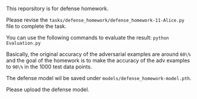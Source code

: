 This reporsitory is for defense homework.

Please revise the `tasks/defense_homework/defense_homework-11-Alice.py` file to complete the task.

You can use the following commands to evaluate the result:
`python Evaluation.py`

Basically, the original accuracy of the adversarial examples are around `60\%` and the goal of the homework is to make the accuracy of the adv examples to `90\%` in the 1000 test data points.



The defense model wil be saved under `models/defense_homework-model.pth`.

Please upload the defense model.
